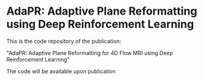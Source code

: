 # AdaPR: Adaptive Plane Reformatting using Deep Reinforcement Learning

This is the code repository of the publication:

"AdaPR: Adaptive Plane Reformatting for 4D Flow MRI using Deep Reinforcement Learning"

The code will be available upon publication
